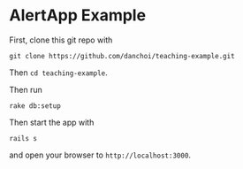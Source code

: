 # AlertApp Example

First, clone this git repo with 

```
git clone https://github.com/danchoi/teaching-example.git
```

Then `cd teaching-example`.

Then run

```
rake db:setup
```

Then start the app with 

```
rails s
```

and open your browser to `http://localhost:3000`.



